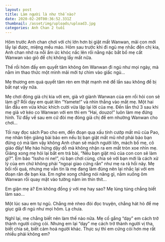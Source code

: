 ```yaml
---
layout: post
title: Làm người là như thế nào?
date: 2020-02-20T00:36:52.331Z
thumbnail: /asset/img/uploads/upload3.jpg
categories: Anh Chan 2 tuổi
---
```

Hôm trước Anh chan chơi với chị lớn hơn bị giật mất Wanwan, mãi con mới lấy lại được, miệng mếu máo. Hôm sau trước khi đi ngủ mẹ nhắc đến chị kia, Anh chan nhớ ra nỗi ấm ức khóc nấc lên rồi nằng nặc bắt bố mẹ cất Wanwan vào giỏ để chị không lấy mất nữa.

Thế rồi hôm đấy em quyết tâm không ôm Wanwan đi ngủ như mọi ngày, mà nằm im thao thức một mình mãi mới tự chìm vào giấc ngủ...

Mẹ thương em quá quyết tâm rèn em thật mạnh mẽ để lần sau không để bị bắt nạt vậy nữa.

Mẹ chơi đóng giả chị kia với em, giả vờ giành Wanwan của em rồi hỏi con sẽ làm gì? Rồi dạy em quát lên “Yamete!” và nhìn thẳng vào mắt mẹ. Một hai lần đầu em vừa khúc khích cười vừa lặp lại lời của mẹ. Đến lần thứ 3 sau khi mẹ giả vờ kéo co Wanwan với em thì em “Hai, douzo!” luôn làm mẹ đứng hình. Từ đấy về sau em cứ đòi mẹ đóng giả chị để em nhường Wanwan cho chơi...

Tối nay đọc sách Pao cho em, đến đoạn quạ xấu tính cướp mất mũ của Pao, mẹ nhân tiện giảng bài bảo em nếu bị bạn giật mất mũ nhớ phải bảo bạn đừng có mà làm vậy không Anh chan sẽ mách người lớn, mách bố mẹ, cô giáo đấy! Mẹ hào hứng dậy dỗ mà không nhận ra em mắt tròn xoe nhìn mẹ. Giảng xong mẹ hỏi lại bắt em trả bài, “Nếu bạn giật mũ của con con sẽ làm gì?”. Em bảo “Issho ni ne!”, rủ bạn chơi cùng, chia sẻ với bạn mới là cách xử lý của em chứ không phải “ngoại giao cứng rắn” như mẹ ra rả hồi nãy. Mẹ bối rối quá, nhưng mẹ vẫn tin là mẹ đang làm đúng nên lại nhắc lại với em đoạn răn đe bạn kia. Em nghe xong chẳng nói năng gì, nằm xuống ôm Wanwan rồi quay mặt vào tường nằm im thin thít...

Em giận mẹ à? Em không đồng ý với mẹ hay sao? Mẹ lúng túng chẳng biết làm sao...

Một lúc sau em tự ngủ. Chẳng mè nheo đòi đọc truyện, chẳng hát hò để mẹ giục giã đi ngủ như mọi hôm. Lạ chưa.

Nghĩ lại, mẹ chẳng biết nên làm thế nào nữa. Mẹ cố gắng “dạy” em cách trở thành người cứng cỏi. Nhưng em lại “dạy” mẹ cách trở thành người vị tha, biết chia sẻ, biết cảm hoá người khác. Thực sự thì em cứng cỏi hơn mẹ rất nhiều phải không em?
